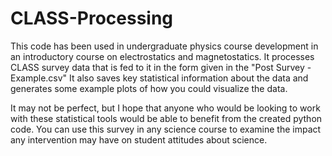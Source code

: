 # CLASS-Processing

This code has been used in undergraduate physics course development in an introductory course on electrostatics and magnetostatics.
It processes CLASS survey data that is fed to it in the form given in the "Post Survey - Example.csv"
It also saves key statistical information about the data and generates some example plots of how you could visualize the data.

It may not be perfect, but I hope that anyone who would be looking to work with these statistical tools would be able to benefit from the created python code.
You can use this survey in any science course to examine the impact any intervention may have on student attitudes about science.
